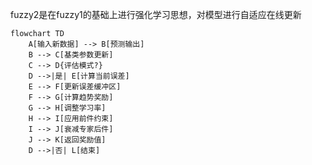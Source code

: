 fuzzy2是在fuzzy1的基础上进行强化学习思想，对模型进行自适应在线更新
```mermaid
flowchart TD
    A[输入新数据] --> B[预测输出]
    B --> C[基类参数更新]
    C --> D{评估模式?}
    D -->|是| E[计算当前误差]
    E --> F[更新误差缓冲区]
    F --> G[计算趋势奖励]
    G --> H[调整学习率]
    H --> I[应用前件约束]
    I --> J[衰减专家后件]
    J --> K[返回奖励值]
    D -->|否| L[结束]
```

